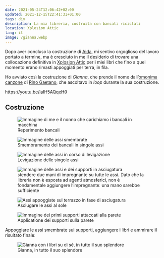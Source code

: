 ```yaml
---
date: 2021-05-24T12:06:42+02:00
updated: 2021-12-15T22:41:31+01:00
tags: diy
description: La mia libreria, costruita con bancali riciclati
location: Xplosion Attic
lang: it
image: /gianna.webp
---
```

Dopo aver concluso la costruzione di [Aida](Aida.md), mi sentivo orgoglioso del lavoro portato a termine, ma è cresciuto in me il desiderio di trovare una collocazione definitiva in [Xplosion Attic](Xplosion%20Attic.md) per i miei libri che fino a quel momento erano rimasti appoggiati per terra, in fila.

Ho avviato così la costruzione di <cite>Gianna</cite>, che prende il nome dall’[omonima canzone](https://it.wikipedia.org/wiki/Gianna%2FVisto_che_mi_vuoi_lasciare 'Gianna su Wikipedia') di [Rino Gaetano](https://it.wikipedia.org/wiki/Rino_Gaetano 'Rino Gaetano su Wikipedia'), che ascoltavo in <em lang='en'>loop</em> durante la sua costruzione.

https://youtu.be/laIH5AQqeH0

## Costruzione

<figure>
	<img src='/bancali-reperimento.webp' alt='Immagine di me e il nonno che carichiamo i bancali in macchina'>
	<figcaption>Reperimento bancali</figcaption>
</figure>
<figure>
	<img src='/bancali-smembramento.webp' alt='Immagine delle assi smembrate'>
	<figcaption>Smembramento dei bancali in singole assi</figcaption>
</figure>
<figure>
	<img src='/bancali-levigazione.webp' alt='Immagine delle assi in corso di levigazione'>
	<figcaption>Levigazione delle singole assi</figcaption>
</figure>
<figure>
	<img src='/bancali-impregnante.webp' alt='Immagine delle assi e dei supporti in asciugatura'>
	<figcaption>stendere due mani di impregnante su tutte le assi. Dato che la libreria non è esposta ad agenti atmosferici, non è fondamentale aggiungere l’impregnante: una mano sarebbe sufficiente</figcaption>
</figure>
<figure>
	<img src='/bancali-asciugatura.webp' alt='Assi appoggiate sul terrazzo in fase di asciugatura'>
	<figcaption>Asciugare le assi al sole</figcaption>
</figure>
<figure>
	<img src='/gianna-supporti.webp' alt='Immagine dei primi supporti attaccati alla parete'>
	<figcaption>Applicatione dei supporti sulla parete</figcaption>
</figure>

Appoggiare le assi smembrate sui supporti, aggiungere i libri e ammirare il risultato finale:

<figure>
	<img src='{{ image }}' alt='Gianna con i libri su di sé, in tutto il suo splendore'>
	<figcaption>Gianna, in tutto il suo splendore</figcaption>
</figure>
